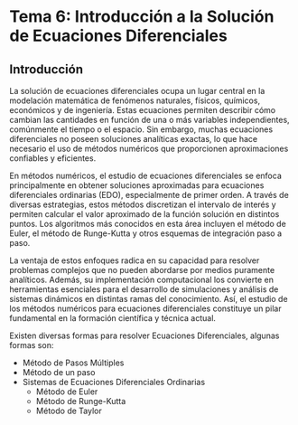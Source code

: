 # Tema 6: Introducción a la Solución de Ecuaciones Diferenciales
## Introducción
La solución de ecuaciones diferenciales ocupa un lugar central en la modelación matemática de fenómenos naturales, físicos, químicos, económicos y de ingeniería. Estas ecuaciones permiten describir cómo cambian las cantidades en función de una o más variables independientes, comúnmente el tiempo o el espacio. Sin embargo, muchas ecuaciones diferenciales no poseen soluciones analíticas exactas, lo que hace necesario el uso de métodos numéricos que proporcionen aproximaciones confiables y eficientes.

En métodos numéricos, el estudio de ecuaciones diferenciales se enfoca principalmente en obtener soluciones aproximadas para ecuaciones diferenciales ordinarias (EDO), especialmente de primer orden. A través de diversas estrategias, estos métodos discretizan el intervalo de interés y permiten calcular el valor aproximado de la función solución en distintos puntos. Los algoritmos más conocidos en esta área incluyen el método de Euler, el método de Runge-Kutta y otros esquemas de integración paso a paso.

La ventaja de estos enfoques radica en su capacidad para resolver problemas complejos que no pueden abordarse por medios puramente analíticos. Además, su implementación computacional los convierte en herramientas esenciales para el desarrollo de simulaciones y análisis de sistemas dinámicos en distintas ramas del conocimiento. Así, el estudio de los métodos numéricos para ecuaciones diferenciales constituye un pilar fundamental en la formación científica y técnica actual.

Existen diversas formas para resolver Ecuaciones Diferenciales, algunas formas son:
- Método de Pasos Múltiples
- Método de un paso
- Sistemas de Ecuaciones Diferenciales Ordinarias
  - Método de Euler
  - Método de Runge-Kutta
  - Método de Taylor

